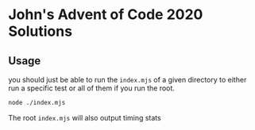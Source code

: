 # John's Advent of Code 2020 Solutions

## Usage

you should just be able to run the `index.mjs` of a given directory to either
run a specific test or all of them if you run the root.

```sh
node ./index.mjs
```

The root `index.mjs` will also output timing stats
